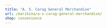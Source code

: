 ```yaml
---
title: "A. S. Carag General Merchandise"
url: /marikina/a-s-carag-general-merchandise/
shop: convenience
---
```

